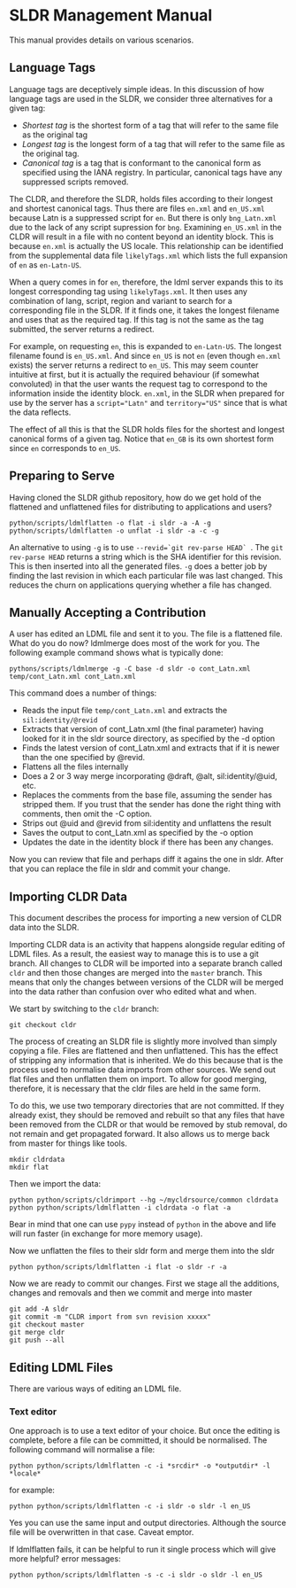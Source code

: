 # SLDR Management Manual

This manual provides details on various scenarios.

## Language Tags

Language tags are deceptively simple ideas. In this discussion of how language tags are used in the SLDR,
we consider three alternatives for a given tag:

* *Shortest tag* is the shortest form of a tag that will refer to the same file as the
  original tag
* *Longest tag* is the longest form of a tag that will refer to the same file as the original tag.
* *Canonical tag* is a tag that is conformant to the canonical form as specified using the IANA registry.
  In particular, canonical tags have any suppressed scripts removed.

The CLDR, and therefore the SLDR, holds files according to their longest and shortest canonical tags. Thus
there are files `en.xml` and `en_US.xml` because Latn is a suppressed script for `en`. But there is only
`bng_Latn.xml` due to the lack of any script supression for `bng`. Examining `en_US.xml` in the CLDR will
result in a file with no content beyond an identity block. This is because `en.xml` is actually the US
locale. This relationship can be identified from the supplemental data file `likelyTags.xml` which lists
the full expansion of `en` as `en-Latn-US`.

When a query comes in for `en`, therefore, the ldml server expands this to its longest corresponding tag
using `likelyTags.xml`. It then uses any combination of lang, script, region and variant to search for a
corresponding file in the SLDR. If it finds one, it takes the longest filename and uses that as the
required tag. If this tag is not the same as the tag submitted, the server returns a redirect.

For example, on requesting `en`, this is expanded to `en-Latn-US`. The longest filename found is `en_US.xml`.
And since `en_US` is not `en` (even though `en.xml` exists) the server returns a redirect to `en_US`.
This may seem counter intuitive at first, but it is actually the required behaviour (if somewhat
convoluted) in that the user wants the request tag to correspond to the information inside the identity
block. `en.xml`, in the SLDR when prepared for use by the server has a `script="Latn"` and `territory="US"`
since that is what the data reflects.

The effect of all this is that the SLDR holds files for the shortest and longest canonical forms of a given tag.
Notice that `en_GB` is its own shortest form since `en` corresponds to `en_US`.

## Preparing to Serve

Having cloned the SLDR github repository, how do we get hold of the flattened and unflattened files
for distributing to applications and users?

    python/scripts/ldmlflatten -o flat -i sldr -a -A -g
    python/scripts/ldmlflatten -o unflat -i sldr -a -c -g

An alternative to using `-g` is to use ``--revid=`git rev-parse HEAD` ``.
The `git rev-parse HEAD` returns a string which is the SHA identifier for this revision.
This is then inserted into all the generated files. `-g` does a better job by finding the last revision in which
each particular file was last changed. This reduces the churn on applications querying whether a file has changed.

## Manually Accepting a Contribution

A user has edited an LDML file and sent it to you. The file is a flattened file. What do you do now?
ldmlmerge does most of the work for you. The following example command shows what is typically done:

    pythons/scripts/ldmlmerge -g -C base -d sldr -o cont_Latn.xml temp/cont_Latn.xml cont_Latn.xml

This command does a number of things:

*   Reads the input file `temp/cont_Latn.xml` and extracts the `sil:identity/@revid`
*   Extracts that version of cont_Latn.xml (the final parameter) having looked for it in the sldr source directory,
    as specified by the -d option
*   Finds the latest version of cont_Latn.xml and extracts that if it is newer than the one specified by @revid.
*   Flattens all the files internally
*   Does a 2 or 3 way merge incorporating @draft, @alt, sil:identity/@uid, etc.
*   Replaces the comments from the base file, assuming the sender has stripped them. If you trust that the
    sender has done the right thing with comments, then omit the -C option.
*   Strips out @uid and @revid from sil:identity and unflattens the result
*   Saves the output to cont_Latn.xml as specified by the -o option
*   Updates the date in the identity block if there has been any changes.

Now you can review that file and perhaps diff it agains the one in sldr. After that you can replace the file
in sldr and commit your change.


## Importing CLDR Data

This document describes the process for importing a new version of CLDR data into the SLDR.

Importing CLDR data is an activity that happens alongside regular editing of LDML files.
As a result, the easiest way to manage this is to use a git branch. All changes to CLDR will
be imported into a separate branch called `cldr` and then those changes are merged into the
`master` branch. This means that only the changes between versions of the CLDR will be merged
into the data rather than confusion over who edited what and when.

We start by switching to the `cldr` branch:

```
git checkout cldr
```

The process of creating an SLDR file is slightly more involved than simply copying a file. Files
are flattened and then unflattened. This has the effect of stripping any information that is
inherited. We do this because that is the process used to normalise data imports from other
sources. We send out flat files and then unflatten them on import. To allow for good merging,
therefore, it is necessary that the cldr files are held in the same form.

To do this, we use two temporary directories that are not committed. If they already exist, they
should be removed and rebuilt so that any files that have been removed from the CLDR or that
would be removed by stub removal, do not remain and get propagated forward. It also allows us to
merge back from master for things like tools.

    mkdir cldrdata
    mkdir flat

Then we import the data:

    python python/scripts/cldrimport --hg ~/mycldrsource/common cldrdata
    python python/scripts/ldmlflatten -i cldrdata -o flat -a

Bear in mind that one can use `pypy` instead of `python` in the above and life will
run faster (in exchange for more memory usage).

Now we unflatten the files to their sldr form and merge them into the sldr

    python python/scripts/ldmlflatten -i flat -o sldr -r -a

Now we are ready to commit our changes. First we stage all the additions, changes and removals
and then we commit and merge into master

    git add -A sldr
    git commit -m "CLDR import from svn revision xxxxx"
    git checkout master
    git merge cldr
    git push --all


## Editing LDML Files

There are various ways of editing an LDML file.

### Text editor

One approach is to use a text editor of your choice. But once the editing is complete,
before a file can be committed, it should be normalised. The following command will
normalise a file:

    python python/scripts/ldmlflatten -c -i *srcdir* -o *outputdir* -l *locale*

for example:

    python python/scripts/ldmlflatten -c -i sldr -o sldr -l en_US

Yes you can use the same input and output directories. Although the source file will be
overwritten in that case. Caveat emptor.

If ldmlflatten fails, it can be helpful to run it single process which will give
more helpful? error messages:

    python python/scripts/ldmlflatten -s -c -i sldr -o sldr -l en_US

